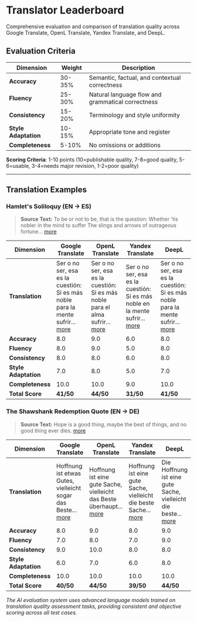 # Translator Leaderboard

Comprehensive evaluation and comparison of translation quality across Google Translate, OpenL Translate, Yandex Translate, and DeepL.

## Evaluation Criteria

| Dimension | Weight | Description |
|-----------|--------|-------------|
| **Accuracy** | 30-35% | Semantic, factual, and contextual correctness |
| **Fluency** | 25-30% | Natural language flow and grammatical correctness |
| **Consistency** | 15-20% | Terminology and style uniformity |
| **Style Adaptation** | 10-15% | Appropriate tone and register |
| **Completeness** | 5-10% | No omissions or additions |

**Scoring Criteria**: 1-10 points (10=publishable quality, 7-8=good quality, 5-6=usable, 3-4=needs major revision, 1-2=poor quality)

---

## Translation Examples

### Hamlet's Soliloquy (EN → ES)

> **Source Text:**  To be or not to be, that is the question: Whether 'tis nobler in the mind to suffer The slings and arrows of outrageous fortune... [more](./examples/hamlet-soliloquy.md)

| Dimension | Google Translate | OpenL Translate | Yandex Translate | DeepL |
|-----------|------------------|-----------------|------------------|--------|
| **Translation** | Ser o no ser, esa es la cuestión: Si es más noble para la mente sufrir... [more](./examples/hamlet-soliloquy.md#google-translate) | Ser o no ser, esa es la cuestión: Si es más noble para el alma sufrir... [more](./examples/hamlet-soliloquy.md#openl-translate) | Ser o no ser, esa es la cuestión: Si es más noble en la mente sufrir... [more](./examples/hamlet-soliloquy.md#yandex-translate) | Ser o no ser, esa es la cuestión: Si es más noble para la mente sufrir... [more](./examples/hamlet-soliloquy.md#deepl) |
| **Accuracy** | 8.0 | 9.0 | 6.0 | 8.0 |
| **Fluency** | 8.0 | 9.0 | 5.0 | 8.0 |
| **Consistency** | 8.0 | 8.0 | 6.0 | 8.0 |
| **Style Adaptation** | 7.0 | 8.0 | 5.0 | 7.0 |
| **Completeness** | 10.0 | 10.0 | 9.0 | 10.0 |
| **Total Score** | **41/50** | **44/50** | **31/50** | **41/50** |

### The Shawshank Redemption Quote (EN → DE)

> **Source Text:**  Hope is a good thing, maybe the best of things, and no good thing ever dies. [more](./examples/shawshank-redemption.md)

| Dimension | Google Translate | OpenL Translate | Yandex Translate | DeepL |
|-----------|------------------|-----------------|------------------|--------|
| **Translation** | Hoffnung ist etwas Gutes, vielleicht sogar das Beste... [more](./examples/shawshank-redemption.md#google-translate) | Hoffnung ist eine gute Sache, vielleicht das Beste überhaupt... [more](./examples/shawshank-redemption.md#openl-translate) | Hoffnung ist eine gute Sache, vielleicht die beste Sache... [more](./examples/shawshank-redemption.md#yandex-translate) | Die Hoffnung ist eine gute Sache, vielleicht die beste... [more](./examples/shawshank-redemption.md#deepl) |
| **Accuracy** | 8.0 | 9.0 | 8.0 | 9.0 |
| **Fluency** | 7.0 | 8.0 | 7.0 | 9.0 |
| **Consistency** | 9.0 | 10.0 | 8.0 | 8.0 |
| **Style Adaptation** | 6.0 | 7.0 | 6.0 | 8.0 |
| **Completeness** | 10.0 | 10.0 | 10.0 | 10.0 |
| **Total Score** | **40/50** | **44/50** | **39/50** | **44/50** |


*The AI evaluation system uses advanced language models trained on translation quality assessment tasks, providing consistent and objective scoring across all test cases.*